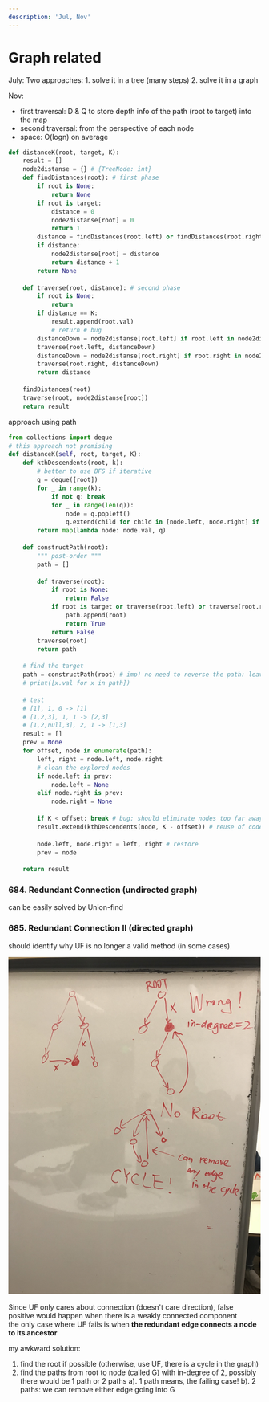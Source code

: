 ```yaml
---
description: 'Jul, Nov'
---
```


# Graph related

July: Two approaches: 1. solve it in a tree \(many steps\) 2. solve it in a graph

Nov: 

* first traversal: D & Q to store depth info of the path \(root to target\) into the map
* second traversal: from the perspective of each node
* space: O\(logn\) on average

```python
def distanceK(root, target, K):
    result = []
    node2distanse = {} # {TreeNode: int}
    def findDistances(root): # first phase
        if root is None:
            return None
        if root is target:
            distance = 0
            node2distanse[root] = 0
            return 1
        distance = findDistances(root.left) or findDistances(root.right) # guaranteed > 0 if any
        if distance:
            node2distanse[root] = distance
            return distance + 1
        return None
    
    def traverse(root, distance): # second phase
        if root is None:
            return
        if distance == K:
            result.append(root.val)
            # return # bug
        distanceDown = node2distanse[root.left] if root.left in node2distanse else distance + 1
        traverse(root.left, distanceDown)
        distanceDown = node2distanse[root.right] if root.right in node2distanse else distance + 1
        traverse(root.right, distanceDown)
        return distance
    
    findDistances(root)
    traverse(root, node2distanse[root])
    return result
```

approach using path

```python
from collections import deque
# this approach not promising
def distanceK(self, root, target, K): 
    def kthDescendents(root, k):
        # better to use BFS if iterative
        q = deque([root])
        for _ in range(k):
            if not q: break
            for _ in range(len(q)):
                node = q.popleft()
                q.extend(child for child in [node.left, node.right] if child)
        return map(lambda node: node.val, q)

    def constructPath(root):
        """ post-order """
        path = []

        def traverse(root):
            if root is None:
                return False
            if root is target or traverse(root.left) or traverse(root.right): # bug: compare value
                path.append(root)
                return True
            return False
        traverse(root)
        return path

    # find the target
    path = constructPath(root) # imp! no need to reverse the path: leave to root
    # print([x.val for x in path])

    # test
    # [1], 1, 0 -> [1]
    # [1,2,3], 1, 1 -> [2,3]
    # [1,2,null,3], 2, 1 -> [1,3]
    result = []
    prev = None
    for offset, node in enumerate(path): 
        left, right = node.left, node.right
        # clean the explored nodes
        if node.left is prev:
            node.left = None
        elif node.right is prev:
            node.right = None

        if K < offset: break # bug: should eliminate nodes too far away
        result.extend(kthDescendents(node, K - offset)) # reuse of code

        node.left, node.right = left, right # restore
        prev = node

    return result
```



### 684. Redundant Connection \(undirected graph\)

can be easily solved by Union-find

### 685. Redundant Connection II \(directed graph\)

should identify why UF is no longer a valid method \(in some cases\)

![](../.gitbook/assets/685.jpeg)

Since UF only cares about connection \(doesn't care direction\), false positive would happen when there is a weakly connected component  
the only case where UF fails is when **the redundant edge connects a node to its ancestor**

my awkward solution: 

1.  find the root if possible \(otherwise, use UF, there is a cycle in the graph\)
2. find the paths from root to node \(called G\) with in-degree of 2, possibly there would be 1 path or 2 paths a\). 1 path means, the failing case! b\). 2 paths: we can remove either edge going into G



